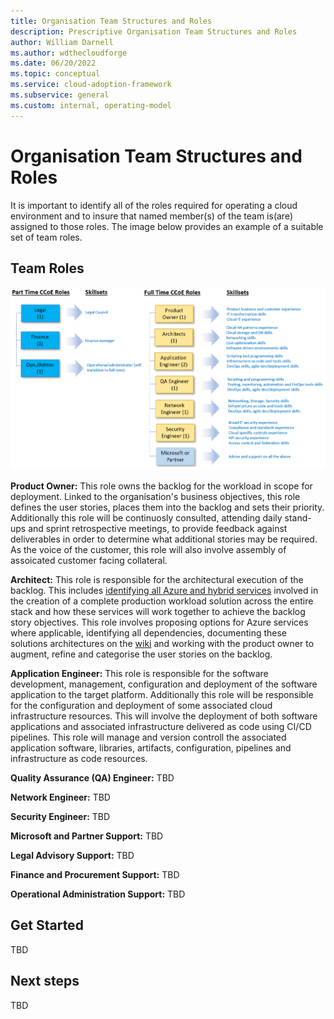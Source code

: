 ```yaml
---
title: Organisation Team Structures and Roles
description: Prescriptive Organisation Team Structures and Roles
author: William Darnell
ms.author: wdthecloudforge
ms.date: 06/20/2022
ms.topic: conceptual
ms.service: cloud-adoption-framework
ms.subservice: general
ms.custom: internal, operating-model
---
```


# Organisation Team Structures and Roles

It is important to identify all of the roles required for operating a cloud environment and to insure that named member(s) of the team is(are) assigned to those roles. The image below provides an example of a suitable set of team roles.

## Team Roles

![Team Structure and Roles](./images/team-structure.png)

**Product Owner:** This role owns the backlog for the workload in scope for deployment. Linked to the organisation's business objectives, this role defines the user stories, places them into the backlog and sets their priority. Additionally this role will be continuosly consulted, attending daily stand-ups and sprint retrospective meetings, to provide feedback against deliverables in order to determine what additional stories may be required. As the voice of the customer, this role will also involve assembly of assoicated customer facing collateral.

**Architect:** This role is responsible for the architectural execution of the backlog. This includes [identifying all Azure and hybrid services](structures-and-roles.md) involved in the creation of a complete production workload solution across the entire stack and how these services will work together to achieve the backlog story objectives. This role involves proposing options for Azure services where applicable, identifying all dependencies, documenting these solutions architectures on the [wiki](structures-and-roles.md) and working with the product owner to augment, refine and categorise the user stories on the backlog.

**Application Engineer:** This role is responsible for the software development, management, configuration and deployment of the software application to the target platform. Additionally this role will be responsible for the configuration and deployment of some associated cloud infrastructure resources. This will involve the deployment of both software applications and associated infrastructure delivered as code using CI/CD pipelines. This role will manage and version controll the associated application software, libraries, artifacts, configuration, pipelines and infrastructure as code resources.

**Quality Assurance (QA) Engineer:** 
TBD

**Network Engineer:** 
TBD

**Security Engineer:** 
TBD

**Microsoft and Partner Support:** 
TBD

**Legal Advisory Support:** 
TBD

**Finance and Procurement Support:** 
TBD

**Operational Administration Support:** 
TBD

## Get Started

TBD

## Next steps

TBD
